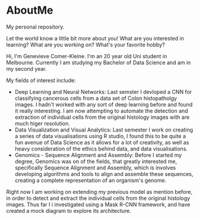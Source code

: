 # AboutMe
My personal repository.

Let the world know a little bit more about you! What are you interested in learning? What are you working on? What's your favorite hobby?

Hi, I'm Genevieve Comer-Kleine.
I'm an 20 year old Uni student in Melbourne. Currently I am studying my Bachelor of Data Science and am in my second year. 

My fields of interest include:
- Deep Learning and Neural Networks: Last semster I devloped a CNN for classifying cancerous cells from a data set of Colon histopatholgy images. I hadn't worked with any sort of deep learning before and found it really interesting. I am now attempting to automate the detection and
extraction of individual cells from the original histology images with are much higer resolution.
- Data Visualization and Visual Analytics: Last semester I work on creating a series of data visualisations using R studio, I found this to be quite a fun avenue of Data Science as it allows for a lot of creativity, as well as heavy consideration of the ethics behind data, and data visualisations.
- Genomics - Sequence Alignment and Assembly: Before I started my degree, Genomics was on of the fields, that greatly interested me, specifically Sequence Alignment and Assembly, which is involves developing algorithms and tools to align and assemble these sequences, creating a complete representation of an organism's genome.

Right now I am working on extending my previous model as mention before, in order to detect and extract the individual cells from the original histology images. Thus far I i investigated using a Mask R-CNN framework, and have created a mock diagram to explore its architecture.

<!--![Alt Text](path/to/image.png)-->
